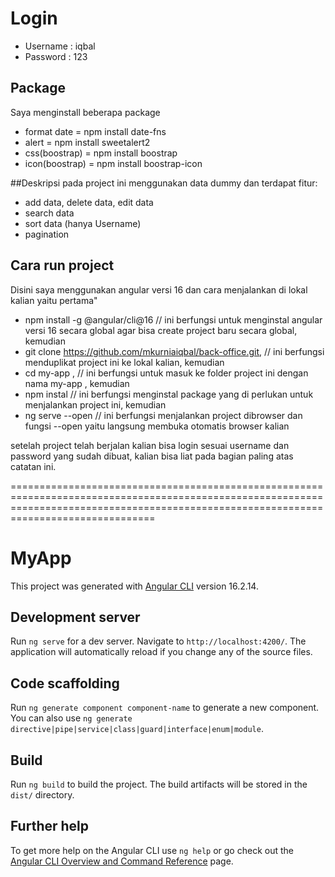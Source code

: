 # Login
- Username : iqbal
- Password : 123

## Package
Saya menginstall beberapa package

- format date = npm install date-fns
- alert = npm install sweetalert2
- css(boostrap) = npm install boostrap
- icon(boostrap) = npm install boostrap-icon

##Deskripsi
pada project ini menggunakan data dummy dan terdapat fitur:
 - add data, delete data, edit data
 - search data
 - sort data (hanya Username)
 - pagination

## Cara run project
Disini saya menggunakan angular versi 16
dan cara menjalankan di lokal kalian yaitu pertama"
- npm install -g @angular/cli@16 // ini berfungsi untuk menginstal angular versi 16 secara global agar bisa create project baru secara global, kemudian
- git clone https://github.com/mkurniaiqbal/back-office.git, // ini berfungsi menduplikat project ini ke lokal kalian, kemudian
- cd my-app , // ini berfungsi untuk masuk ke folder project ini dengan nama my-app , kemudian
- npm instal // ini berfungsi menginstal package yang di perlukan untuk menjalankan project ini, kemudian
- ng serve --open // ini berfungsi menjalankan project dibrowser dan fungsi --open yaitu langsung membuka otomatis browser kalian
  
setelah project telah berjalan kalian bisa login sesuai username dan password yang sudah dibuat, kalian bisa liat pada bagian paling atas catatan ini.

===========================================================================================================================================================================================

# MyApp

This project was generated with [Angular CLI](https://github.com/angular/angular-cli) version 16.2.14.

## Development server

Run `ng serve` for a dev server. Navigate to `http://localhost:4200/`. The application will automatically reload if you change any of the source files.

## Code scaffolding

Run `ng generate component component-name` to generate a new component. You can also use `ng generate directive|pipe|service|class|guard|interface|enum|module`.

## Build

Run `ng build` to build the project. The build artifacts will be stored in the `dist/` directory.

## Further help

To get more help on the Angular CLI use `ng help` or go check out the [Angular CLI Overview and Command Reference](https://angular.io/cli) page.
